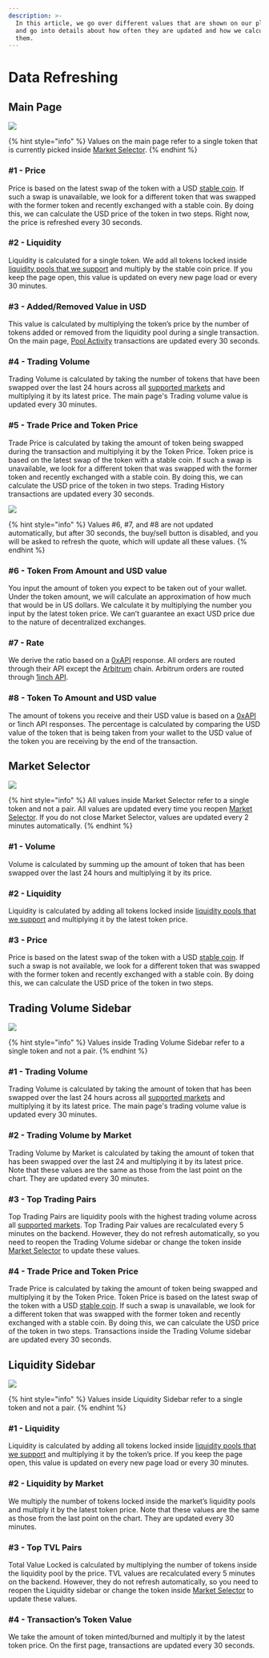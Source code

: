 ```yaml
---
description: >-
  In this article, we go over different values that are shown on our platforms
  and go into details about how often they are updated and how we calculate
  them.
---
```


# Data Refreshing

## Main Page

![](<../.gitbook/assets/Data Refreshing 01.png>)

{% hint style="info" %}
Values on the main page refer to a single token that is currently picked inside [Market Selector](https://docs.dex.guru/general/features/market-selector).
{% endhint %}

### #1 - Price

Price is based on the latest swap of the token with a USD [stable coin](https://www.coingecko.com/en/categories/stablecoins). If such a swap is unavailable, we look for a different token that was swapped with the former token and recently exchanged with a stable coin. By doing this, we can calculate the USD price of the token in two steps. Right now, the price is refreshed every 30 seconds.

### #2 - Liquidity

Liquidity is calculated for a single token. We add all tokens locked inside [liquidity pools that we support](https://docs.dex.guru/data/supported-dexs-amms) and multiply by the stable coin price. If you keep the page open, this value is updated on every new page load or every 30 minutes.

### #3 - Added/Removed Value in USD

This value is calculated by multiplying the token’s price by the number of tokens added or removed from the liquidity pool during a single transaction. On the main page, [Pool Activity](https://docs.dex.guru/general/features/token-liquidity) transactions are updated every 30 seconds.

### #4 - Trading Volume

Trading Volume is calculated by taking the number of tokens that have been swapped over the last 24 hours across all [supported markets](https://docs.dex.guru/data/supported-dexs-amms) and multiplying it by its latest price. The main page's Trading volume value is updated every 30 minutes.

### #5 - Trade Price and Token Price

Trade Price is calculated by taking the amount of token being swapped during the transaction and multiplying it by the Token Price. Token price is based on the latest swap of the token with a stable coin. If such a swap is unavailable, we look for a different token that was swapped with the former token and recently exchanged with a stable coin. By doing this, we can calculate the USD price of the token in two steps. Trading History transactions are updated every 30 seconds.



![](../.gitbook/assets/02.png)

{% hint style="info" %}
&#x20;Values #6, #7, and #8 are not updated automatically, but after 30 seconds, the buy/sell button is disabled, and you will be asked to refresh the quote, which will update all these values.
{% endhint %}

### #6 - Token From Amount and USD value

You input the amount of token you expect to be taken out of your wallet. Under the token amount, we will calculate an approximation of how much that would be in US dollars. We calculate it by multiplying the number you input by the latest token price. We can’t guarantee an exact USD price due to the nature of decentralized exchanges.

### #7 - Rate

We derive the ratio based on a [0xAPI](https://0x.org/api) response. All orders are routed through their API except the [Arbitrum](https://bridge.arbitrum.io/) chain. Arbitrum orders are routed through [1inch API](https://docs.1inch.io/docs/limit-order-protocol/api/).&#x20;

### #8 - Token To Amount and USD value

The amount of tokens you receive and their USD value is based on a [0xAPI](https://0x.org/api) or 1inch API responses. The percentage is calculated by comparing the USD value of the token that is being taken from your wallet to the USD value of the token you are receiving by the end of the transaction.

## Market Selector

![](../.gitbook/assets/03.png)

{% hint style="info" %}
All values inside Market Selector refer to a single token and not a pair. All values are updated every time you reopen [Market Selector](https://docs.dex.guru/general/features/market-selector). If you do not close Market Selector, values are updated every 2 minutes automatically.
{% endhint %}

### #1 - Volume

Volume is calculated by summing up the amount of token that has been swapped over the last 24 hours and multiplying it by its price.

### #2 - Liquidity

Liquidity is calculated by adding all tokens locked inside [liquidity pools that we support](https://docs.dex.guru/data/supported-dexs-amms) and multiplying it by the latest token price.

### #3 - Price

Price is based on the latest swap of the token with a USD [stable coin](https://www.coingecko.com/en/categories/stablecoins). If such a swap is not available, we look for a different token that was swapped with the former token and recently exchanged with a stable coin. By doing this, we can calculate the USD price of the token in two steps.

## Trading Volume Sidebar&#x20;

![](../.gitbook/assets/05.png)

{% hint style="info" %}
Values inside Trading Volume Sidebar refer to a single token and not a pair.
{% endhint %}

### #1 - Trading Volume

Trading Volume is calculated by taking the amount of token that has been swapped over the last 24 hours across all [supported markets](https://docs.dex.guru/data/supported-dexs-amms) and multiplying it by its latest price. The main page's trading volume value is updated every 30 minutes.

### #2 - Trading Volume by Market

Trading Volume by Market is calculated by taking the amount of token that has been swapped over the last 24 and multiplying it by its latest price. Note that these values are the same as those from the last point on the chart. They are updated every 30 minutes.

### #3 - Top Trading Pairs

Top Trading Pairs are liquidity pools with the highest trading volume across all [supported markets](https://docs.dex.guru/data/supported-dexs-amms). Top Trading Pair values are recalculated every 5 minutes on the backend. However, they do not refresh automatically, so you need to reopen the Trading Volume sidebar or change the token inside [Market Selector](https://docs.dex.guru/general/features/market-selector) to update these values.

### #4 - Trade Price and Token Price

Trade Price is calculated by taking the amount of token being swapped and multiplying it by the Token Price. Token Price is based on the latest swap of the token with a USD [stable coin](https://www.coingecko.com/en/categories/stablecoins). If such a swap is unavailable, we look for a different token that was swapped with the former token and recently exchanged with a stable coin. By doing this, we can calculate the USD price of the token in two steps. Transactions inside the Trading Volume sidebar are updated every 30 seconds.

## Liquidity Sidebar

![](<../.gitbook/assets/04 (1).png>)

{% hint style="info" %}
Values inside Liquidity Sidebar refer to a single token and not a pair.
{% endhint %}

### #1 - Liquidity

Liquidity is calculated by adding all tokens locked inside [liquidity pools that we support](https://docs.dex.guru/data/supported-dexs-amms) and multiplying it by the token’s price. If you keep the page open, this value is updated on every new page load or every 30 minutes.

### #2 - Liquidity by Market

We multiply the number of tokens locked inside the market’s liquidity pools and multiply it by the latest token price. Note that these values are the same as those from the last point on the chart. They are updated every 30 minutes.

### #3 - Top TVL Pairs

Total Value Locked is calculated by multiplying the number of tokens inside the liquidity pool by the price. TVL values are recalculated every 5 minutes on the backend. However, they do not refresh automatically, so you need to reopen the Liquidity sidebar or change the token inside [Market Selector](https://docs.dex.guru/general/features/market-selector) to update these values.

### #4 - Transaction’s Token Value

We take the amount of token minted/burned and multiply it by the latest token price. On the first page, transactions are updated every 30 seconds.
